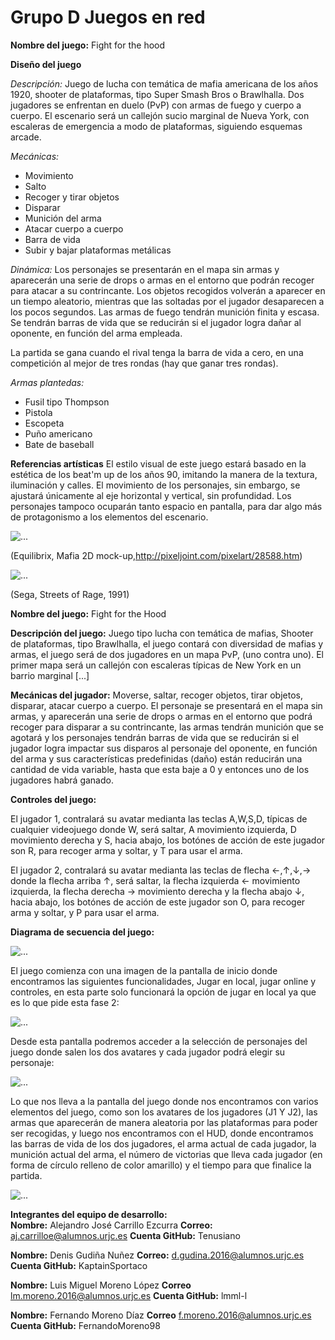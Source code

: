 # Grupo D Juegos en red 


**Nombre del juego:** Fight for the hood

**Diseño del juego**

*Descripción:* Juego de lucha con temática de mafia americana de los años 1920, shooter de plataformas, tipo Super Smash Bros o Brawlhalla. Dos jugadores se enfrentan en duelo (PvP) con armas de fuego y cuerpo a cuerpo. El escenario será un callejón sucio marginal de Nueva York, con escaleras de emergencia a modo de plataformas, siguiendo esquemas arcade.

*Mecánicas:* 
- Movimiento
- Salto
- Recoger y tirar objetos
- Disparar
- Munición del arma
- Atacar cuerpo a cuerpo
- Barra de vida
- Subir y bajar plataformas metálicas

*Dinámica:* Los personajes se presentarán en el mapa sin armas y aparecerán una serie de drops o armas en el entorno que podrán recoger para atacar a su contrincante.
Los objetos recogidos volverán a aparecer en un tiempo aleatorio, mientras que las soltadas por el jugador desaparecen a los pocos segundos.
Las armas de fuego tendrán munición finita y escasa. Se tendrán barras de vida que se reducirán si el jugador logra dañar al oponente, en función del arma empleada. 

La partida se gana cuando el rival tenga la barra de vida a cero, en una competición al mejor de tres rondas (hay que ganar tres rondas).

*Armas plantedas:*
- Fusil tipo Thompson
- Pistola
- Escopeta
- Puño americano
- Bate de baseball

**Referencias artísticas**
El estilo visual de este juego estará basado en la estética de los beat'm up de los años 90, imitando la manera de la textura, iluminación y calles. El movimiento de los personajes, sin embargo, se ajustará únicamente al eje horizontal y vertical, sin profundidad. Los personajes tampoco ocuparán tanto espacio en pantalla, para dar algo más de protagonismo a los elementos del escenario.

![...](http://pixeljoint.com/files/icons/full/mafia2d_mockup_final.png)

(Equilibrix, Mafia 2D mock-up,http://pixeljoint.com/pixelart/28588.htm)


![...](https://img.maximummedia.ie/joe_ie/eyJkYXRhIjoie1widXJsXCI6XCJodHRwOlxcXC9cXFwvbWVkaWEtam9lLm1heGltdW1tZWRpYS5pZS5zMy5hbWF6b25hd3MuY29tXFxcL3dwLWNvbnRlbnRcXFwvdXBsb2Fkc1xcXC8yMDE4XFxcLzAyXFxcLzAzMTYzNDQ3XFxcL3NvcjIuanBnXCIsXCJ3aWR0aFwiOjc2NyxcImhlaWdodFwiOjQzMSxcImRlZmF1bHRcIjpcImh0dHBzOlxcXC9cXFwvd3d3LmpvZS5pZVxcXC9hc3NldHNcXFwvaW1hZ2VzXFxcL2pvZVxcXC9uby1pbWFnZS5wbmc_dj01XCJ9IiwiaGFzaCI6IjAyYmUwYzFhZjJmZTJkYTAyYjMzNTliZmMyZThjNWRkNDY3OWQ4N2YifQ==/sor2.jpg)

(Sega, Streets of Rage, 1991)


**Nombre del juego:** Fight for the Hood

**Descripción del juego:** Juego tipo lucha con temática de mafias, Shooter de plataformas, tipo Brawlhalla, el juego contará con diversidad de mafias y armas, el juego será de dos jugadores en un mapa PvP, (uno contra uno).   El primer mapa será un callejón con escaleras típicas de New York en un barrio marginal [...]

**Mecánicas del jugador:**  Moverse, saltar, recoger objetos, tirar objetos, disparar, atacar cuerpo a cuerpo.
El personaje se presentará en el mapa sin armas, y aparecerán una serie de drops o armas en el entorno que podrá recoger para disparar a su contrincante, las armas tendrán munición que se agotará y los personajes tendrán barras de vida que se reducirán si el jugador logra impactar sus disparos al personaje del oponente, en función del arma y sus características predefinidas (daño) están reducirán una cantidad de vida variable, hasta que esta baje a 0 y entonces uno de los jugadores habrá ganado.

**Controles del juego:**
 
 El jugador 1, contralará su avatar medianta las  teclas A,W,S,D, típicas de cualquier videojuego donde W, será saltar, A movimiento izquierda, D movimiento derecha y S, hacia abajo, los botónes de acción de este jugador son R, para recoger arma y soltar, y T para usar el arma.
 
 
El jugador 2, contralará su avatar medianta las  teclas  de flecha ←,↑,↓,→ donde la flecha arriba ↑, será saltar, la flecha izquierda  ← movimiento izquierda, la flecha derecha → movimiento derecha y la flecha abajo ↓, hacia abajo, los botónes de acción de este jugador son O, para recoger arma y soltar, y P para usar el arma.

**Diagrama de secuencia del juego:**

![...](https://image.ibb.co/ePtZ9U/Diagrama_de_secuencia_b_sico.png)

El juego comienza con una imagen de la pantalla de inicio donde encontramos las siguientes funcionalidades, Jugar en local, jugar online y controles, en esta parte solo funcionará la opción de jugar en local ya que es lo que pide esta fase 2:

![...](https://gyazo.com/344655b706b24a1c690981acd292d32c.png)

Desde esta pantalla podremos acceder a la selección de personajes del juego donde salen los dos avatares y cada jugador podrá elegir su personaje:

![...](https://i.gyazo.com/b6870b967be395cbc71d0f2047bd33ff.png)

Lo que nos lleva a la pantalla del juego donde nos encontramos con varios elementos del juego, como son los avatares de los jugadores (J1 Y J2), las armas que aparecerán de manera aleatoria por las plataformas para poder ser recogidas, y luego nos encontramos con el HUD, donde encontramos las barras de vida de los dos jugadores, el arma actual de cada jugador, la munición actual del arma, el número de victorias que lleva cada jugador (en forma de círculo relleno de color amarillo) y el tiempo para que finalice la partida.

![...](https://gyazo.com/2b12fc98ff9cafcd43ddcff82e4dec1b.png)

**Integrantes del equipo de desarrollo:**  
**Nombre:** Alejandro José Carrillo Ezcurra  **Correo:**  aj.carrilloe@alumnos.urjc.es   **Cuenta GitHub:** Tenusiano

**Nombre:** Denis Gudiña Nuñez  **Correo:**  d.gudina.2016@alumnos.urjc.es   **Cuenta GitHub:**  KaptainSportaco

**Nombre:** Luis Miguel Moreno López **Correo** lm.moreno.2016@alumnos.urjc.es **Cuenta GitHub:** lmml-l

**Nombre:** Fernando Moreno Díaz **Correo** f.moreno.2016@alumnos.urjc.es **Cuenta GitHub:** FernandoMoreno98


